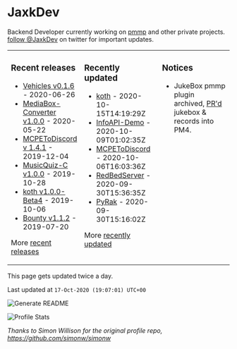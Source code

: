 # JaxkDev
Backend Developer currently working on [pmmp](https://github.com/JaxkDev/PocketMine-MP) and other private projects. [follow @JaxkDev](https://twitter.com/jaxkdev) on twitter for important updates.

<table><tr><td valign="top" width="33%">

### Recent releases
<!-- recent_releases starts -->
* [Vehicles v0.1.6](https://github.com/JaxkDev/Vehicles/releases/tag/0.1.6) - 2020-06-26
* [MediaBox-Converter v1.0.0](https://github.com/JaxkDev/MediaBox-Converter/releases/tag/1.0.0) - 2020-05-22
* [MCPEToDiscord v 1.4.1](https://github.com/JaxkDev/MCPEToDiscord/releases/tag/1.4.1) - 2019-12-04
* [MusicQuiz-C v1.0.0](https://github.com/JaxkDev/MusicQuiz-C/releases/tag/1.0.0) - 2019-10-28
* [koth v1.0.0-Beta4](https://github.com/JaxkDev/koth/releases/tag/1.0.0-Beta4) - 2019-10-06
* [Bounty v1.1.2](https://github.com/JaxkDev/Bounty/releases/tag/1.1.2) - 2019-07-20
<!-- recent_releases ends -->
More [recent releases](https://github.com/JaxkDev/JaxkDev/blob/master/releases.md)
</td><td valign="top" width="35%">

### Recently updated
<!-- recent_updates starts -->
* [koth](https://github.com/JaxkDev/koth) - 2020-10-15T14:19:29Z
* [InfoAPI-Demo](https://github.com/JaxkDev/InfoAPI-Demo) - 2020-10-09T01:02:35Z
* [MCPEToDiscord](https://github.com/JaxkDev/MCPEToDiscord) - 2020-10-06T16:03:36Z
* [RedBedServer](https://github.com/JaxkDev/RedBedServer) - 2020-09-30T15:36:35Z
* [PyRak](https://github.com/JaxkDev/PyRak) - 2020-09-30T15:16:02Z
<!-- recent_updates ends -->
More [recently updated](https://github.com/JaxkDev?tab=repositories)
</td><td valign="top" width="33%">

### Notices
* JukeBox pmmp plugin archived, [PR'd](https://github.com/pmmp/PocketMine-MP/pull/3742) jukebox & records into PM4.
</td></tr></table>

This page gets updated twice a day.
<!-- updated_at starts -->
Last updated at `17-Oct-2020 (19:07:01) UTC+00`
<!-- updated_at ends -->

![Generate README](https://github.com/JaxkDev/JaxkDev/workflows/Generate%20README/badge.svg)

![Profile Stats](https://github-readme-stats.vercel.app/api?username=JaxkDev&theme=dark&show_icons=true&title_color=fff&text_color=fff&count_private=true)

*Thanks to Simon Willison for the original profile repo, https://github.com/simonw/simonw*
